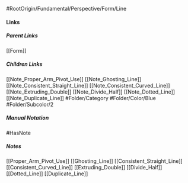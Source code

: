 #RootOrigin/Fundamental/Perspective/Form/Line
#### Links
##### Parent Links
[[Form]]
##### Children Links
[[Note_Proper_Arm_Pivot_Use]]
[[Note_Ghosting_Line]]
[[Note_Consistent_Straight_Line]]
[[Note_Consistent_Curved_Line]]
[[Note_Extruding_Double]]
[[Note_Divide_Half]]
[[Note_Dotted_Line]]
[[Note_Duplicate_Line]]
#Folder/Category
#Folder/Color/Blue
#Folder/Subcolor/2
##### Manual Notation
#HasNote
##### Notes
[[Proper_Arm_Pivot_Use]]
[[Ghosting_Line]]
[[Consistent_Straight_Line]]
[[Consistent_Curved_Line]]
[[Extruding_Double]]
[[Divide_Half]]
[[Dotted_Line]]
[[Duplicate_Line]]